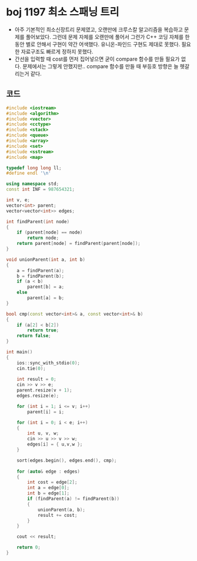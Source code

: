 # boj 1197 최소 스패닝 트리 

- 아주 기본적인 최소신장트리 문제였고, 오랜만에 크루스칼 알고리즘을 복습하고 문제를 풀어보았다. 그런데 문제 자체를 오랜만에 풀어서 그런가 C++ 코딩 자체를 한동안 별로 안해서 구현이 약간 어색했다. 유니온-파인드 구현도 제대로 못했다. 필요한 자료구조도 빠르게 정하지 못했다.
- 간선을 입력할 때 cost를 먼저 집어넣으면 굳이 compare 함수를 만들 필요가 없다. 문제에서는 그렇게 안했지만.. compare 함수를 만들 때 부등호 방향은 늘 헷갈리는거 같다.



## 코드

```c++
#include <iostream>
#include <algorithm>
#include <vector>
#include <cctype>
#include <stack>
#include <queue>
#include <array>
#include <set>
#include <sstream>
#include <map>

typedef long long ll;
#define endl '\n'

using namespace std;
const int INF = 987654321;

int v, e;
vector<int> parent;
vector<vector<int>> edges;

int findParent(int node)
{
    if (parent[node] == node)
        return node;
    return parent[node] = findParent(parent[node]);
}

void unionParent(int a, int b)
{
    a = findParent(a);
    b = findParent(b);
    if (a < b)
        parent[b] = a;
    else
        parent[a] = b;
}

bool cmp(const vector<int>& a, const vector<int>& b)
{
    if (a[2] < b[2])
        return true;
    return false;
}

int main()
{
    ios::sync_with_stdio(0);
    cin.tie(0);
    
    int result = 0;
    cin >> v >> e;
    parent.resize(v + 1);
    edges.resize(e);

    for (int i = 1; i <= v; i++)
        parent[i] = i;

    for (int i = 0; i < e; i++)
    {
        int u, v, w;
        cin >> u >> v >> w;
        edges[i] = { u,v,w };
    }

    sort(edges.begin(), edges.end(), cmp);
    
    for (auto& edge : edges)
    {
        int cost = edge[2];
        int a = edge[0];
        int b = edge[1];
        if (findParent(a) != findParent(b))
        {
            unionParent(a, b);
            result += cost;
        }
    }

    cout << result;

    return 0;
}
```

